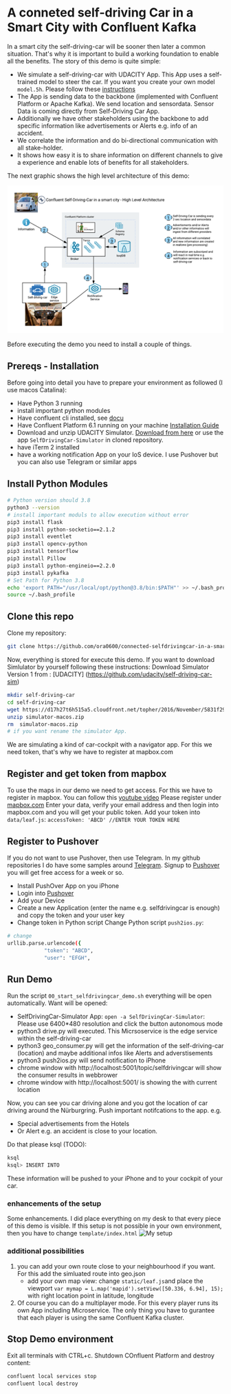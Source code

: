 # A conneted self-driving Car in a Smart City with Confluent Kafka
In a smart city the self-driving-car will be sooner then later a common situation. That's why it is important to build a working foundation to enable all the benefits.
The story of this demo is quite simple:
* We simulate a self-driving-car with UDACITY App. This App uses a self-trained model to steer the car. If you want you create your own model `model.5h`. Please follow these [instructions](createModel/Readme.md)
* The App is sending data to the backbone (implemented with Confluent Platform or Apache Kafka). We send location and sensordata. Sensor Data is coming directly from Self-Driving Car App.
* Additionally we have other stakeholders using the backbone to add specific information like advertisements or Alerts e.g. info of an accident. 
* We correlate the information and do bi-directional communication with all stake-holder.
* It shows how easy it is to share information on different channels to give a experience and enable lots of benefits for all stakeholders. 

The next graphic shows the high level architecture of this demo:

![Architecture](images/self-driving-car-demo-architecture.png)

Before executing the demo you need to install a couple of things.

## Prereqs - Installation
Before going into detail you have to prepare your environment as followed (I use macos Catalina):
* Have Python 3 running
* install important python modules
* Have confluent cli installed, see [docu](https://docs.confluent.io/confluent-cli/current/installing.html)
* Have Confluent Platform 6.1 running on your machine [Installation Guide](https://docs.confluent.io/platform/current/installation/installing_cp/zip-tar.html#prod-kafka-cli-install)
* Download and unzip UDACITY Simulator. [Download from here](https://github.com/udacity/self-driving-car-sim) or use the app `SelfDrivingCar-Simulator` in cloned repository.
* have iTerm 2 installed
* have a working notification App on your IoS device. I use Pushover but you can also use Telegram or similar apps

## Install Python Modules
```bash
# Python version should 3.8
python3 --version
# install important moduls to allow execution without error
pip3 install flask
pip3 install python-socketio==2.1.2
pip3 install eventlet
pip3 install opencv-python
pip3 install tensorflow
pip3 install Pillow
pip3 install python-engineio==2.2.0
pip3 install pykafka
# Set Path for Python 3.8
echo 'export PATH="/usr/local/opt/python@3.8/bin:$PATH"' >> ~/.bash_profile
source ~/.bash_profile
```
## Clone this repo
Clone my repository:
```bash
git clone https://github.com/ora0600/connected-selfdrivingcar-in-a-smartcity-with-Confluent-Kafka.git
```
Now, everything is stored for execute this demo.
If you want to download Simlulator by yourself following these instructions:
Download Simulator Version 1 from : [UDACITY] (https://github.com/udacity/self-driving-car-sim)
```bash
mkdir self-driving-car
cd self-driving-car
wget https://d17h27t6h515a5.cloudfront.net/topher/2016/November/5831f290_simulator-macos/simulator-macos.zip
unzip simulator-macos.zip 
rm  simulator-macos.zip 
# if you want rename the simulator App. 
```
We are simulating a kind of car-cockpit with a navigator app. For this we need token, that's why we have to register at mapbox.com

## Register and get token from mapbox
To use the maps in our demo we need to get access. For this we have to register in mapbox.
You can follow this [youtube video](https://www.youtube.com/watch?v=vD9Ic8KqEDw)
Please register under [mapbox.com](https://account.mapbox.com/auth/signin/?route-to=%22https://account.mapbox.com/access-tokens/%22)
Enter your data, verify your email address and then login into mapbox.com and you will get your public token.
Add your token into `data/leaf.js`: `accessToken: 'ABCD' //ENTER YOUR TOKEN HERE`

## Register to Pushover
If you do not want to use Pushover, then use Telegram. In my github repositories I do have some samples around [Telegram](https://github.com/ora0600/apache-kafka-as-a-service-by-confluent/tree/master/webinar1).
Signup to [Pushover](https://pushover.net/login) you will get free access for a week or so.
* Install PushOver App on you iPhone
* Login into [Pushover](https://pushover.net/login)
* Add your Device
* Create a new Application (enter the name e.g. selfdrivingcar is enough) and copy the token and your user key
* Change token in Python script
Change Python script `push2ios.py`:
```bash
# change 
urllib.parse.urlencode({
            "token": "ABCD",
            "user": "EFGH",
```

## Run Demo

Run the script `00_start_selfdrivingcar_demo.sh` everything will be open automatically.
Want will be opened:
*  SelfDrivingCar-Simulator App: `open -a SelfDrivingCar-Simulator`: Please use 6400*480 resolution and click the button autonomous mode
* python3 drive.py will executed. This Micrsoservice is the edge service within the self-driving-car
* python3 geo_consumer.py will get the information of the self-driving-car (location) and maybe additional infos like Alerts and adverstisements
* python3 push2ios.py will send notification to iPhone 
* chrome window with http://localhost:5001/topic/selfdrivingcar will show the consumer results in webbrower
* chrome window with http://localhost:5001/ is showing the with current location

Now, you can see you car driving alone and you got the location of car driving around the Nürburgring.
Push important notifcations to the app. e.g.
* Special advertisements from the Hotels
* Or Alert e.g. an accident is close to your location.

Do that please ksql (TODO):
```bash
ksql
ksql> INSERT INTO
```

These information will be pushed to your iPhone and to your cockpit of your car.

### enhancements of the setup
Some enhancements. I did place everything on my desk to that every piece of this demo is visible. If this setup is not possible in your own environment, then you have to change `template/index.html`
![My setup](images/my_setup.png)


### additional possibilities

1. you can add your own route close to your neighbourhood if you want. For this add the simluated route into geo.json
    * add your own map view: change `static/leaf.js`and place the viewport `var mymap = L.map('mapid').setView([50.336, 6.94], 15);` with right location point in latitude, longitude
2. Of course you can do a multiplayer mode. For this every player runs its own App including Microservice. The only thing you have to gurantee that each player is using the same Confluent Kafka cluster.

## Stop Demo environment

Exit all terminals with CTRL+c.
Shutdown COnfluent Platform and destroy content:
```bash
confluent local services stop
confluent local destroy
```